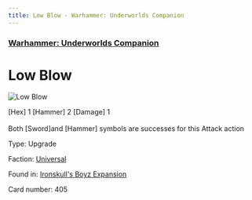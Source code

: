 ```yaml
---
title: Low Blow - Warhammer: Underworlds Companion
---
```


### [Warhammer: Underworlds Companion](https://guidokessels.github.io/wh-underworlds)

  

# Low Blow

![Low Blow](https://warhammerunderworlds.com/wp-content/uploads/sites/6/2017/12/405_ENG-Low-Blow.png)

<div class="whu-weapon">[Hex] 1 [Hammer] 2 [Damage] 1</div><br /> Both [Sword]and [Hammer] symbols are successes for this Attack action

Type: Upgrade

Faction: [Universal](https://guidokessels.github.io/wh-underworlds/factions/universal)

Found in: [Ironskull's Boyz Expansion](https://guidokessels.github.io/wh-underworlds/locations/ironskulls-boyz-expansion)

Card number: 405
